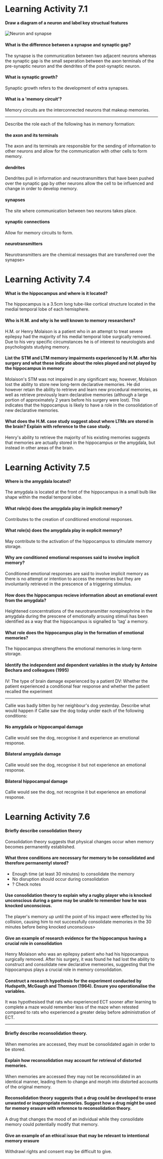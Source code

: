 # Learning Activity 7.1

#### Draw a diagram of a neuron and label key structual features

![Neuron and synapse](http://biomedicalengineering.yolasite.com/resources/neuron_structure.jpg)

#### What is the difference between a synapse and synaptic gap?

The synapse is the communication between two adjacent neurons whereas the synaptic gap is the small seperation between the axon terminals of the pre-synaptic neuron and the dendrites of the post-synaptic neuron.

#### What is synaptic growth?

Synaptic growth refers to the development of extra synapses.

#### What is a 'memory circuit'?

Memory circuits are the interconnected neurons that makeup memories.

---

Describe the role each of the following has in memory formation:

#### the axon and its terminals

The axon and its terminals are responsible for the sending of information to other neurons and allow for the communication with other cells to form memory.

#### dendrites

Dendrites pull in information and neurotransmitters that have been pushed over the synaptic gap by other neurons allow the cell to be influenced and change in order to develop memory.

#### synapses

The site where communication between two neurons takes place.

#### synaptic connections

Allow for memory circuits to form.

#### neurotransmitters

Neurotransmitters are the chemical messages that are transferred over the synapse>

# Learning Activity 7.4

#### What is the hippocampus and where is it located?

The hippocampus is a 3.5cm long tube-like cortical structure located in the medial temporal lobe of each hemisphere.

#### Who is H.M. and why is he well known to memory researchers?

H.M. or Henry Molaison is a patient who in an attempt to treat severe epilepsy had the majority of his medial temporal lobe surgically removed. Due to his very specific circumstances he is of interest to neurologists and psychologists studying memory.

#### List the STM and LTM memory impairments experienced by H.M. after his surgery and what these indicate about the roles played and not played by the hippocampus in memory

Molaison's STM was not impaired in any significant way, however, Molaison lost the ability to store new long-term declarative memories. He did however retain the ability to retrieve and learn new procedural memories, as well as retrieve previously learn declarative memories (although a large portion of approximately 2 years before his surgery were lost). This indicates that the hippocampus is likely to have a role in the consolidation of new declarative memories.

#### What does the H.M. case study suggest about where LTMs are stored in the brain? Explain with reference to the case study.

Henry's ability to retrieve the majority of his existing memories suggests that memories are actually stored in the hippocampus or the amygdala, but instead in other areas of the brain.

# Learning Activity 7.5

#### Where is the amygdala located?

The amygdala is located at the front of the hippocampus in a small bulb like shape within the medial temporal lobe.

#### What role(s) does the amygdala play in implicit memory?

Contributes to the creation of conditioned emotional responses.

#### What role(s) does the amygdala play in explicit memory?

May contribute to the activation of the hippocampus to stimulate memory storage.

#### Why are conditioned emotional responses said to involve implicit memory?

Conditioned emotional responses are said to involve implicit memory as there is no attempt or intention to access the memories but they are involuntarily retrieved in the prescence of a triggering stimulus.

#### How does the hippocampus recieve information about an emotional event from the amygdala?

Heightened concerntrations of the neurotransmitter norepinephrine in the amygdala during the prescene of emotionally arousing stimuli has been identified as a way that the hippocampus is signalled to 'tag' a memory.

#### What role does the hippocampus play in the formation of emotional memories?

The hippocampus strengthens the emotional memories in long-term storage.

#### Identify the independent and dependent variables in the study by Antoine Bechara and colleagues (1995)

IV: The type of brain damage experienced by a patient
DV: Whether the patient experienced a conditional fear response and whether the patient recalled the experiment

---

Callie was badly bitten by her neighbour's dog yesterday. Describe what would happen if Callie saw the dog today under each of the following conditions:

#### No amygdala or hippocampal damage

Callie would see the dog, recognise it and experience an emotional response.

#### Bilateral amygdala damage

Callie would see the dog, recognise it but not experience an emotional response.

#### Bilateral hippocampal damage

Callie would see the dog, not recognise it but experience an emotional response.

# Learning Activity 7.6

#### Briefly describe consolidation theory

Consolidation theory suggests that physical changes occur when memory becomes permanently established.

#### What three conditions are necessary for memory to be consolidated and therefore permanentyl stored?

- Enough time (at least 30 minutes) to consolidate the memory
- No disruption should occur during consolidation
- ? Check notes

#### Use consolidation theory to explain why a rugby player who is knocked unconscious during a game may be unable to remember how he was knocked unconscious.

The player's memory up until the point of his impact were effected by his collision, causing him to not successfully consolidate memories in the 30 minutes before being knocked unconscious>

#### Give an example of research evidence for the hippocampus having a crucial role in consolidation

Henry Molaison who was an epilepsy patient who had his hippocampus surgically removed. After his surgery, it was found he had lost the ability to construct and consolidate new declarative memeories, suggesting that the hippocampus plays a crucial role in memory consolidation.

#### Construct a research hypothesis for the experiment conducted by Hudspeth, McGaugh and Thomson (1964). Ensure you operationalise the variables.

It was hypothesised that rats who experienced ECT sooner after learning to complete a maze would remember less of the maze when retested compared to rats who experienced a greater delay before administration of ECT.

---

#### Briefly describe reconsolidation theory.

When memories are accessed, they must be consolidated again in order to be stored.

#### Explain how reconsolidation may account for retrieval of distorted memories.

When memories are accessed they may not be reconsolidated in an identical manner, leading them to change and morph into distorted accounts of the original memory.

#### Reconsolidation theory suggests that a drug could be developed to erase unwanted or inappropriate memories. Suggest how a drug might be used for memory erasure with reference to reconsolidation theory.

A drug that changes the mood of an individual while they consolidate memory could potentially modify that memory.

#### Give an example of an ethical issue that may be relevant to intentional memory erasure

Withdrawl rights and consent may be difficult to give.
